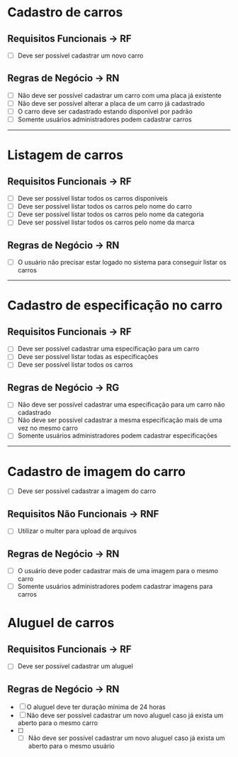# Cadastro de carros

## Requisitos Funcionais -> RF
- [ ] Deve ser possível cadastrar um novo carro

## Regras de Negócio -> RN
- [ ] Não deve ser possível cadastrar um carro com uma placa já existente
- [ ] Não deve ser possível alterar a placa de um carro já cadastrado
- [ ] O carro deve ser cadastrado estando disponível por padrão
- [ ] Somente usuários administradores podem cadastrar carros
---
# Listagem de carros

## Requisitos Funcionais -> RF
- [ ] Deve ser possível listar todos os carros disponíveis
- [ ] Deve ser possível listar todos os carros pelo nome do carro
- [ ] Deve ser possível listar todos os carros pelo nome da categoria
- [ ] Deve ser possível listar todos os carros pelo nome da marca

## Regras de Negócio -> RN
- [ ] O usuário não precisar estar logado no sistema para conseguir listar os carros
---
# Cadastro de especificação no carro

## Requisitos Funcionais -> RF
- [ ] Deve ser possível cadastrar uma especificação para um carro
- [ ] Deve ser possível listar todas as especificações
- [ ] Deve ser possível listar todos os carros

## Regras de Negócio -> RG
- [ ] Não deve ser possível cadastrar uma especificação para um carro não cadastrado
- [ ] Não deve ser possível cadastrar a mesma especificação mais de uma vez no mesmo carro
- [ ] Somente usuários administradores podem cadastrar especificações
---
# Cadastro de imagem do carro

- [ ] Deve ser possível cadastrar a imagem do carro

## Requisitos Não Funcionais -> RNF
- [ ] Utilizar o multer para upload de arquivos

## Regras de Negócio -> RN
- [ ] O usuário deve poder cadastrar mais de uma imagem para o mesmo carro
- [ ] Somente usuários administradores podem cadastrar imagens para carros

# Aluguel de carros

## Requisitos Funcionais -> RF
- [ ] Deve ser possível cadastrar um aluguel

## Regras de Negócio -> RN
- [ ] O aluguel deve ter duração mínima de 24 horas
- [ ] Não deve ser possível cadastrar um novo aluguel caso já exista um aberto para o mesmo carro
- [ ] - [ ] Não deve ser possível cadastrar um novo aluguel caso já exista um aberto para o mesmo usuário 